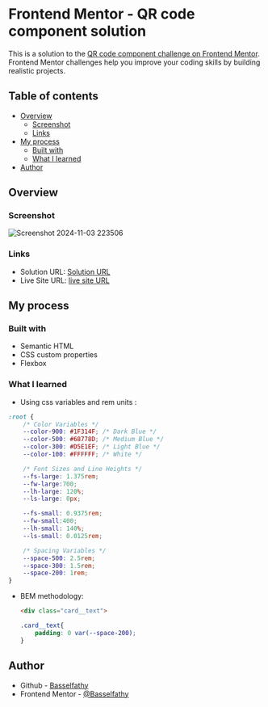 # Frontend Mentor - QR code component solution

This is a solution to the [QR code component challenge on Frontend Mentor](https://www.frontendmentor.io/challenges/qr-code-component-iux_sIO_H). Frontend Mentor challenges help you improve your coding skills by building realistic projects.

## Table of contents

- [Overview](#overview)
  - [Screenshot](#screenshot)
  - [Links](#links)
- [My process](#my-process)
  - [Built with](#built-with)
  - [What I learned](#what-i-learned)
- [Author](#author)

## Overview

### Screenshot

![Screenshot 2024-11-03 223506](https://github.com/user-attachments/assets/a398b88c-4127-42d0-bead-3bf9aa18c579)

### Links

- Solution URL: [Solution URL](https://github.com/Basselfathy/Frontend-Mentor-QR-Challenge)
- Live Site URL: [live site URL](https://basselfathy.github.io/Frontend-Mentor-QR-Challenge/)

## My process

### Built with

- Semantic HTML
- CSS custom properties
- Flexbox

### What I learned

* Using css variables and rem units :

```css
:root {
    /* Color Variables */
    --color-900: #1F314F; /* Dark Blue */
    --color-500: #68778D; /* Medium Blue */
    --color-300: #D5E1EF; /* Light Blue */
    --color-100: #FFFFFF; /* White */

    /* Font Sizes and Line Heights */
    --fs-large: 1.375rem;
    --fw-large:700;
    --lh-large: 120%;
    --ls-large: 0px;

    --fs-small: 0.9375rem;
    --fw-small:400;
    --lh-small: 140%;
    --ls-small: 0.0125rem;

    /* Spacing Variables */
    --space-500: 2.5rem;
    --space-300: 1.5rem;
    --space-200: 1rem;
}
```

* BEM methodology:

  ```html
  <div class="card__text">
  ```

  ```css
  .card__text{
      padding: 0 var(--space-200);
  }
  ```

## Author

- Github - [Basselfathy](https://github.com/Basselfathy)
- Frontend Mentor - [@Basselfathy](https://www.frontendmentor.io/profile/Basselfathy)
